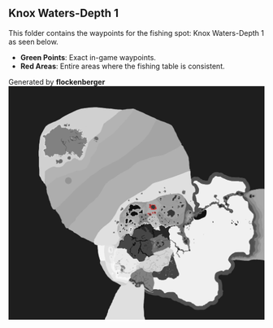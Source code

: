 ## Knox Waters-Depth 1
This folder contains the waypoints for the fishing spot: Knox Waters-Depth 1 as seen below.

- **Green Points**: Exact in-game waypoints.
- **Red Areas**: Entire areas where the fishing table is consistent.

Generated by **flockenberger**
![Knox Waters-Depth 1](./Preview.png?raw=true "Knox Waters-Depth 1")